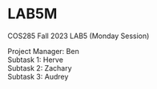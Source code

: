 # LAB5M
COS285 Fall 2023 LAB5 (Monday Session)  

Project Manager: Ben  
  Subtask 1: Herve  
  Subtask 2: Zachary  
  Subtask 3: Audrey
